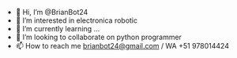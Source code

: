 - 👋 Hi, I’m @BrianBot24
- 👀 I’m interested in electronica robotic
- 🌱 I’m currently learning ...
- 💞️ I’m looking to collaborate on python programmer
- 📫 How to reach me brianbot24@gmail.com / WA +51 978014424
<!---
BrianBot24/BrianBot24 is a ✨ special ✨ repository because its `README.md` (this file) appears on your GitHub profile.
You can click the Preview link to take a look at your changes.
--->
